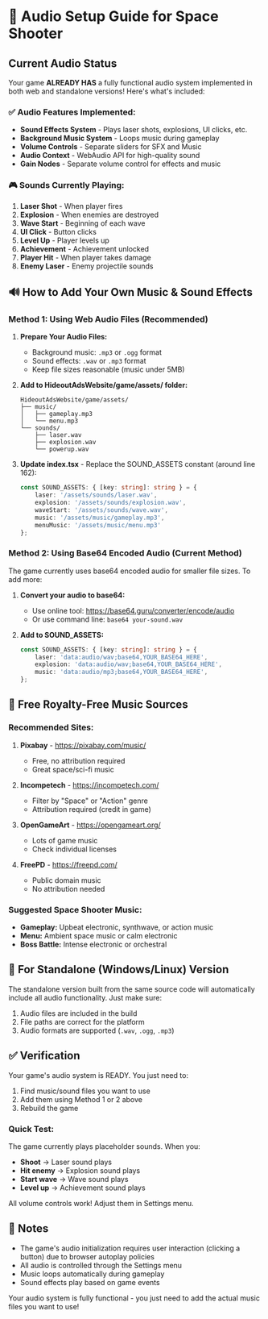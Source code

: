# 🎵 Audio Setup Guide for Space Shooter

## Current Audio Status

Your game **ALREADY HAS** a fully functional audio system implemented in both web and standalone versions! Here's what's included:

### ✅ Audio Features Implemented:
- **Sound Effects System** - Plays laser shots, explosions, UI clicks, etc.
- **Background Music System** - Loops music during gameplay
- **Volume Controls** - Separate sliders for SFX and Music
- **Audio Context** - WebAudio API for high-quality sound
- **Gain Nodes** - Separate volume control for effects and music

### 🎮 Sounds Currently Playing:
1. **Laser Shot** - When player fires
2. **Explosion** - When enemies are destroyed
3. **Wave Start** - Beginning of each wave
4. **UI Click** - Button clicks
5. **Level Up** - Player levels up
6. **Achievement** - Achievement unlocked
7. **Player Hit** - When player takes damage
8. **Enemy Laser** - Enemy projectile sounds

## 🔊 How to Add Your Own Music & Sound Effects

### Method 1: Using Web Audio Files (Recommended)

1. **Prepare Your Audio Files:**
   - Background music: `.mp3` or `.ogg` format
   - Sound effects: `.wav` or `.mp3` format
   - Keep file sizes reasonable (music under 5MB)

2. **Add to HideoutAdsWebsite/game/assets/ folder:**
   ```
   HideoutAdsWebsite/game/assets/
   ├── music/
   │   ├── gameplay.mp3
   │   └── menu.mp3
   └── sounds/
       ├── laser.wav
       ├── explosion.wav
       └── powerup.wav
   ```

3. **Update index.tsx** - Replace the SOUND_ASSETS constant (around line 162):
   ```typescript
   const SOUND_ASSETS: { [key: string]: string } = {
       laser: '/assets/sounds/laser.wav',
       explosion: '/assets/sounds/explosion.wav',
       waveStart: '/assets/sounds/wave.wav',
       music: '/assets/music/gameplay.mp3',
       menuMusic: '/assets/music/menu.mp3'
   };
   ```

### Method 2: Using Base64 Encoded Audio (Current Method)

The game currently uses base64 encoded audio for smaller file sizes. To add more:

1. **Convert your audio to base64:**
   - Use online tool: https://base64.guru/converter/encode/audio
   - Or use command line: `base64 your-sound.wav`

2. **Add to SOUND_ASSETS:**
   ```typescript
   const SOUND_ASSETS: { [key: string]: string } = {
       laser: 'data:audio/wav;base64,YOUR_BASE64_HERE',
       explosion: 'data:audio/wav;base64,YOUR_BASE64_HERE',
       music: 'data:audio/mp3;base64,YOUR_BASE64_HERE',
   };
   ```

## 🎼 Free Royalty-Free Music Sources

### Recommended Sites:
1. **Pixabay** - https://pixabay.com/music/
   - Free, no attribution required
   - Great space/sci-fi music

2. **Incompetech** - https://incompetech.com/
   - Filter by "Space" or "Action" genre
   - Attribution required (credit in game)

3. **OpenGameArt** - https://opengameart.org/
   - Lots of game music
   - Check individual licenses

4. **FreePD** - https://freepd.com/
   - Public domain music
   - No attribution needed

### Suggested Space Shooter Music:
- **Gameplay:** Upbeat electronic, synthwave, or action music
- **Menu:** Ambient space music or calm electronic
- **Boss Battle:** Intense electronic or orchestral

## 🎵 For Standalone (Windows/Linux) Version

The standalone version built from the same source code will automatically include all audio functionality. Just make sure:

1. Audio files are included in the build
2. File paths are correct for the platform
3. Audio formats are supported (`.wav`, `.ogg`, `.mp3`)

## ✅ Verification

Your game's audio system is READY. You just need to:
1. Find music/sound files you want to use
2. Add them using Method 1 or 2 above
3. Rebuild the game

### Quick Test:
The game currently plays placeholder sounds. When you:
- **Shoot** → Laser sound plays
- **Hit enemy** → Explosion sound plays
- **Start wave** → Wave sound plays
- **Level up** → Achievement sound plays

All volume controls work! Adjust them in Settings menu.

## 📝 Notes

- The game's audio initialization requires user interaction (clicking a button) due to browser autoplay policies
- All audio is controlled through the Settings menu
- Music loops automatically during gameplay
- Sound effects play based on game events

Your audio system is fully functional - you just need to add the actual music files you want to use!
